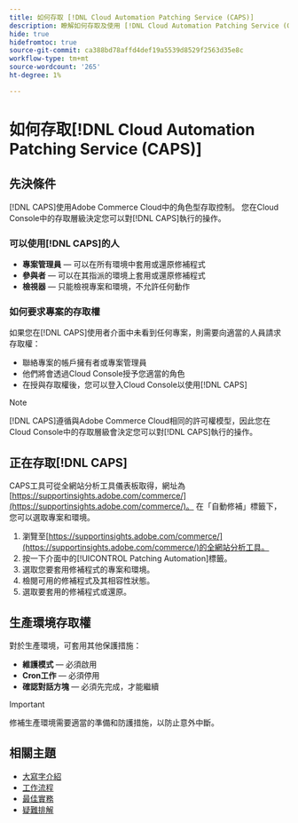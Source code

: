 ```yaml
---
title: 如何存取 [!DNL Cloud Automation Patching Service (CAPS)]
description: 瞭解如何存取及使用 [!DNL Cloud Automation Patching Service (CAPS)]
hide: true
hidefromtoc: true
source-git-commit: ca388bd78affd4def19a5539d8529f2563d35e8c
workflow-type: tm+mt
source-wordcount: '265'
ht-degree: 1%

---
```


# 如何存取[!DNL Cloud Automation Patching Service (CAPS)]

## 先決條件

[!DNL CAPS]使用Adobe Commerce Cloud中的角色型存取控制。 您在Cloud Console中的存取層級決定您可以對[!DNL CAPS]執行的操作。

### 可以使用[!DNL CAPS]的人

* **專案管理員** — 可以在所有環境中套用或還原修補程式
* **參與者** — 可以在其指派的環境上套用或還原修補程式
* **檢視器** — 只能檢視專案和環境，不允許任何動作

### 如何要求專案的存取權

如果您在[!DNL CAPS]使用者介面中未看到任何專案，則需要向適當的人員請求存取權：

* 聯絡專案的帳戶擁有者或專案管理員
* 他們將會透過Cloud Console授予您適當的角色
* 在授與存取權後，您可以登入Cloud Console以使用[!DNL CAPS]

>[!NOTE]
>
>[!DNL CAPS]遵循與Adobe Commerce Cloud相同的許可權模型，因此您在Cloud Console中的存取層級會決定您可以對[!DNL CAPS]執行的操作。

## 正在存取[!DNL CAPS]

CAPS工具可從全網站分析工具儀表板取得，網址為[https://supportinsights.adobe.com/commerce/](https://supportinsights.adobe.com/commerce/)。 在「自動修補」標籤下，您可以選取專案和環境。

1. 瀏覽至[https://supportinsights.adobe.com/commerce/](https://supportinsights.adobe.com/commerce/)的全網站分析工具。
1. 按一下介面中的[!UICONTROL Patching Automation]標籤。
1. 選取您要套用修補程式的專案和環境。
1. 檢閱可用的修補程式及其相容性狀態。
1. 選取要套用的修補程式或還原。

## 生產環境存取權

對於生產環境，可套用其他保護措施：

* **維護模式** — 必須啟用
* **Cron工作** — 必須停用
* **確認對話方塊** — 必須先完成，才能繼續

>[!IMPORTANT]
>
>修補生產環境需要適當的準備和防護措施，以防止意外中斷。

## 相關主題

* [大寫字介紹](intro.md)
* [工作流程](workflow.md)
* [最佳實務](best-practices.md)
* [疑難排解](troubleshooting.md)
